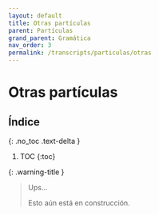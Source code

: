 ```yaml
---
layout: default
title: Otras partículas
parent: Partículas
grand_parent: Gramática
nav_order: 3
permalink: /transcripts/particulas/otras
---
```


# Otras partículas

## Índice
{: .no_toc .text-delta }

1. TOC
{:toc}

{: .warning-title }
> Ups…
>
> Esto aún está en construcción.